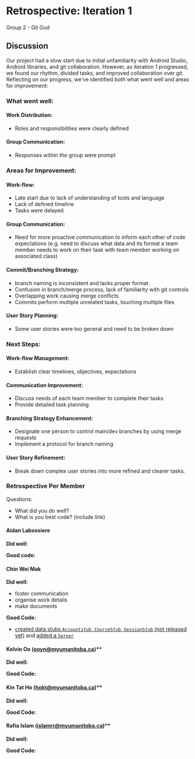 # Retrospective: Iteration 1

Group 2 - Git Gud

## Discussion

Our project had a slow start due to initial unfamiliarity with Android Studio, Android libraries, and git collaboration. However, as iteration 1 progressed, we found our rhythm, divided tasks, and improved collaboration over git. Reflecting on our progress, we've identified both what went well and areas for improvement:


### What went well:

#### Work Distribution:

- Roles and responsibilities were clearly defined

#### Group Communication:

- Responses within the group were prompt

### Areas for Improvement:

#### Work-flow:

- Late start due to lack of understanding of tools and language
- Lack of defined timeline
- Tasks were delayed

#### Group Communication:

- Need for more proactive communication to inform each other of code expectations (e.g. need to discuss what data and its format a team member needs to work on their task with team member working on associated class)

#### Commit/Branching Strategy:

- branch naming is inconsistent and lacks proper format
- Confusion in branch/merge process, lack of familiarity with git controls
- Overlapping work causing merge conflicts
- Commits perform multiple unrelated tasks, touching multiple files

#### User Story Planning:

- Some user stories were too general and need to be broken down

### Next Steps:

#### Work-flow Management:

- Establish clear timelines, objectives, expectations

#### Communication Improvement:

- Discuss needs of each team member to complete their tasks
- Provide detailed task planning

#### Branching Strategy Enhancement:

- Designate one person to control main/dev branches by using merge requests
- Implement a protocol for branch naming

#### User Story Refinement:

- Break down complex user stories into more refined and clearer tasks.


### Retrospective Per Member

Questions: 
- What did you do well?
- What is you best code? (include link)

#### Aidan Labossiere

**Did well:**

**Good code:**


#### Chin Wei Mak

**Did well:**
- foster communication
- organise work details
- make documents

**Good Code:**
- [created data stubs `Accountstub`, `CourseStub`, `SessionStub` (not released yet)](https://code.cs.umanitoba.ca/comp3350-winter2024/git-gud-a02-2/-/commit/8f2dd5646f7682c042ef3b4f945363a68bcfd0cf) and [added a `Server`](https://code.cs.umanitoba.ca/comp3350-winter2024/git-gud-a02-2/-/blob/main/app/src/main/java/comp3350/teachreach/logic/Server.java?ref_type=heads)

#### Kelvin Oo (ooyn@myumanitoba.ca)**

**Did well:**

**Good Code:**


#### Kin Tat Ho (hokt@myumanitoba.ca)**

**Did well:**

**Good Code:**


#### Rafia Islam (islamrr@myumanitoba.ca)**

**Did well:**

**Good Code:**

